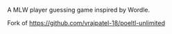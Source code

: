 A MLW player guessing game inspired by Wordle.

Fork of https://github.com/vrajpatel-18/poeltl-unlimited
